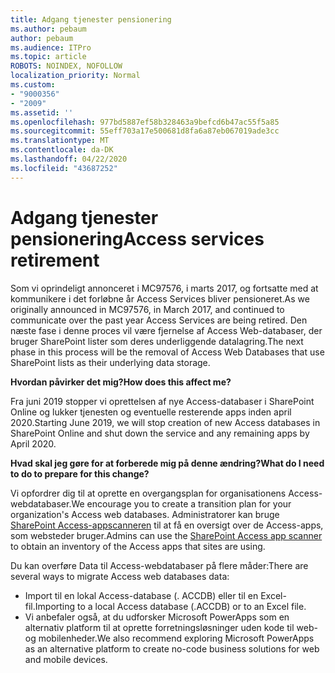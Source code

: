 ```yaml
---
title: Adgang tjenester pensionering
ms.author: pebaum
author: pebaum
ms.audience: ITPro
ms.topic: article
ROBOTS: NOINDEX, NOFOLLOW
localization_priority: Normal
ms.custom:
- "9000356"
- "2009"
ms.assetid: ''
ms.openlocfilehash: 977bd5887ef58b328463a9befcd6b47ac55f5a85
ms.sourcegitcommit: 55eff703a17e500681d8fa6a87eb067019ade3cc
ms.translationtype: MT
ms.contentlocale: da-DK
ms.lasthandoff: 04/22/2020
ms.locfileid: "43687252"
---
```

# <a name="access-services-retirement"></a><span data-ttu-id="60b58-102">Adgang tjenester pensionering</span><span class="sxs-lookup"><span data-stu-id="60b58-102">Access services retirement</span></span>

<span data-ttu-id="60b58-103">Som vi oprindeligt annonceret i MC97576, i marts 2017, og fortsatte med at kommunikere i det forløbne år Access Services bliver pensioneret.</span><span class="sxs-lookup"><span data-stu-id="60b58-103">As we originally announced in MC97576, in March 2017, and continued to communicate over the past year Access Services are being retired.</span></span> <span data-ttu-id="60b58-104">Den næste fase i denne proces vil være fjernelse af Access Web-databaser, der bruger SharePoint lister som deres underliggende datalagring.</span><span class="sxs-lookup"><span data-stu-id="60b58-104">The next phase in this process will be the removal of Access Web Databases that use SharePoint lists as their underlying data storage.</span></span>

<span data-ttu-id="60b58-105">**Hvordan påvirker det mig?**</span><span class="sxs-lookup"><span data-stu-id="60b58-105">**How does this affect me?**</span></span>

<span data-ttu-id="60b58-106">Fra juni 2019 stopper vi oprettelsen af nye Access-databaser i SharePoint Online og lukker tjenesten og eventuelle resterende apps inden april 2020.</span><span class="sxs-lookup"><span data-stu-id="60b58-106">Starting June 2019, we will stop creation of new Access databases in SharePoint Online and shut down the service and any remaining apps by April 2020.</span></span>

<span data-ttu-id="60b58-107">**Hvad skal jeg gøre for at forberede mig på denne ændring?**</span><span class="sxs-lookup"><span data-stu-id="60b58-107">**What do I need to do to prepare for this change?**</span></span>

<span data-ttu-id="60b58-108">Vi opfordrer dig til at oprette en overgangsplan for organisationens Access-webdatabaser.</span><span class="sxs-lookup"><span data-stu-id="60b58-108">We encourage you to create a transition plan for your organization's Access web databases.</span></span> <span data-ttu-id="60b58-109">Administratorer kan bruge [SharePoint Access-appscanneren](https://github.com/SharePoint/PnP-Tools/tree/master/Solutions/SharePoint.AccessApp.Scanner) til at få en oversigt over de Access-apps, som websteder bruger.</span><span class="sxs-lookup"><span data-stu-id="60b58-109">Admins can use the [SharePoint Access app scanner](https://github.com/SharePoint/PnP-Tools/tree/master/Solutions/SharePoint.AccessApp.Scanner) to obtain an inventory of the Access apps that sites are using.</span></span>

<span data-ttu-id="60b58-110">Du kan overføre Data til Access-webdatabaser på flere måder:</span><span class="sxs-lookup"><span data-stu-id="60b58-110">There are several ways to migrate Access web databases data:</span></span>

- <span data-ttu-id="60b58-111">Import til en lokal Access-database (. ACCDB) eller til en Excel-fil.</span><span class="sxs-lookup"><span data-stu-id="60b58-111">Importing to a local Access database (.ACCDB) or to an Excel file.</span></span>
- <span data-ttu-id="60b58-112">Vi anbefaler også, at du udforsker Microsoft PowerApps som en alternativ platform til at oprette forretningsløsninger uden kode til web- og mobilenheder.</span><span class="sxs-lookup"><span data-stu-id="60b58-112">We also recommend exploring Microsoft PowerApps as an alternative platform to create no-code business solutions for web and mobile devices.</span></span>